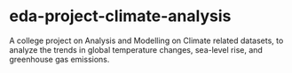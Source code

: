# eda-project-climate-analysis
A college project on Analysis and Modelling on Climate related datasets, to analyze the trends in global temperature changes, sea-level rise, and greenhouse gas emissions.
